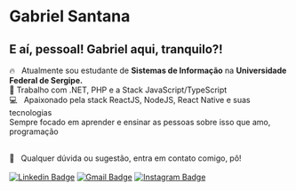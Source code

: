 # Gabriel Santana

## E aí, pessoal! Gabriel aqui, tranquilo?!

:fire: &nbsp; Atualmente sou estudante de **Sistemas de Informação** na **Universidade Federal de Sergipe.**
<br /> :purple_heart: Trabalho com .NET, PHP e a Stack JavaScript/TypeScript
<br /> :computer: &nbsp; Apaixonado pela stack ReactJS, NodeJS, React Native e suas tecnologias
<br /> Sempre focado em aprender e ensinar as pessoas sobre isso que amo, programação

<br /> :email: &nbsp; Qualquer dúvida ou sugestão, entra em contato comigo, pô!
<br /><br />
[![Linkedin Badge](https://img.shields.io/badge/-GabrielSantana-blue?style=flat-square&logo=Linkedin&logoColor=white&link=https://www.linkedin.com/in/gabriel-sisjr/)](https://www.linkedin.com/in/gabriel-sisjr/)
[![Gmail Badge](https://img.shields.io/badge/-gabriel.sistemasjr@gmail.com-c14438?style=flat-square&logo=Gmail&logoColor=white&link=mailto:gabriel.sistemasjr@gmail.com)](mailto:clovijan@gmail.com)
[![Instagram Badge](https://img.shields.io/badge/-@gabriiel.santana.__-blue?style=flat-square&logo=Instagram&logoColor=white&link=https://www.instagram.com/gabriiel.santana._/)](https://www.instagram.com/gabriiel.santana._/)
